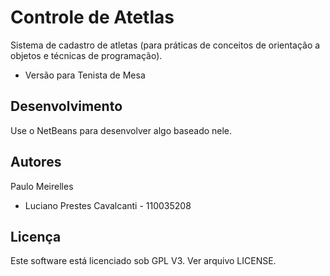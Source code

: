 Controle de Atetlas
===================

Sistema de cadastro de atletas (para práticas de conceitos de orientação a
objetos e técnicas de programação).

- Versão para Tenista de Mesa

Desenvolvimento
---------------

Use o NetBeans para desenvolver algo baseado nele.


Autores
------

Paulo Meirelles

- Luciano Prestes Cavalcanti - 110035208


Licença
-------

Este software está licenciado sob GPL V3. Ver arquivo LICENSE.



